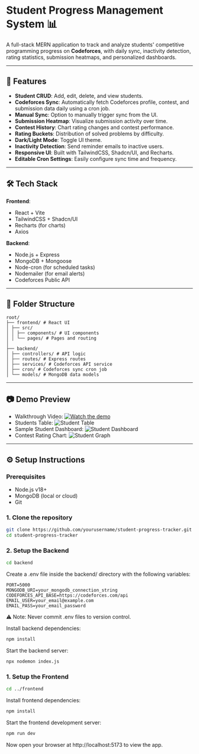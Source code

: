 # Student Progress Management System 📊

A full-stack MERN application to track and analyze students' competitive programming progress on **Codeforces**, with daily sync, inactivity detection, rating statistics, submission heatmaps, and personalized dashboards.

---

## 🚀 Features

- **Student CRUD**: Add, edit, delete, and view students.
- **Codeforces Sync**: Automatically fetch Codeforces profile, contest, and submission data daily using a cron job.
- **Manual Sync**: Option to manually trigger sync from the UI.
- **Submission Heatmap**: Visualize submission activity over time.
- **Contest History**: Chart rating changes and contest performance.
- **Rating Buckets**: Distribution of solved problems by difficulty.
- **Dark/Light Mode**: Toggle UI theme.
- **Inactivity Detection**: Send reminder emails to inactive users.
- **Responsive UI**: Built with TailwindCSS, Shadcn/UI, and Recharts.
- **Editable Cron Settings**: Easily configure sync time and frequency.

---

## 🛠️ Tech Stack

**Frontend**:
- React + Vite
- TailwindCSS + Shadcn/UI
- Recharts (for charts)
- Axios

**Backend**:
- Node.js + Express
- MongoDB + Mongoose
- Node-cron (for scheduled tasks)
- Nodemailer (for email alerts)
- Codeforces Public API

---

## 📁 Folder Structure
```
root/
├── frontend/ # React UI
│ ├── src/
│ │ ├── components/ # UI components
│ │ └── pages/ # Pages and routing
│
├── backend/
│ ├── controllers/ # API logic
│ ├── routes/ # Express routes
│ ├── services/ # Codeforces API service
│ ├── cron/ # Codeforces sync cron job
│ └── models/ # MongoDB data models
```

---

## 📷 Demo Preview

- Walkthrough Video: [![Watch the demo](assets/Student-Table.png)](https://www.loom.com/share/ed551d3497504b9483b3f057c23e2362?sid=d0c5bdbc-3418-483e-b0f5-8f358cef05b2)
- Students Table: ![Student Table](assets/Student-Table.png)
- Sample Student Dashboard: ![Student Dashboard](assets/Student-Details.png)
- Contest Rating Chart: ![Student Graph](assets/Student-Graph.png)

---

## ⚙️ Setup Instructions

### Prerequisites

- Node.js v18+
- MongoDB (local or cloud)
- Git

### 1. Clone the repository

```bash
git clone https://github.com/yourusername/student-progress-tracker.git
cd student-progress-tracker
```

### 2. Setup the Backend
```bash
cd backend
```        

Create a .env file inside the backend/ directory with the following variables:
```env
PORT=5000
MONGODB_URI=your_mongodb_connection_string
CODEFORCES_API_BASE=https://codeforces.com/api
EMAIL_USER=your_email@example.com
EMAIL_PASS=your_email_password
```
⚠️ Note: Never commit .env files to version control.

Install backend dependencies:

```bash
npm install
```

Start the backend server:
```bash
npx nodemon index.js
```

### 1. Setup the Frontend
```bash
cd ../frontend
```
Install frontend dependencies:
```bash
npm install
```

Start the frontend development server:
```bash
npm run dev
```

Now open your browser at http://localhost:5173 to view the app.
